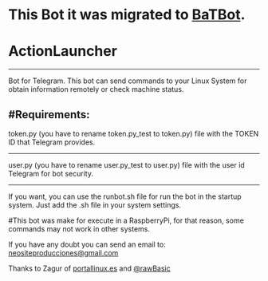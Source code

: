 # This Bot it was migrated to [BaTBot](https://github.com/neoranger/BaTbot).

# ActionLauncher
---
Bot for Telegram. This bot can send commands to your Linux System for 
obtain information remotely or check machine status.

#Requirements:
---
token.py (you have to rename token.py_test to token.py) file with the TOKEN ID that Telegram provides.
***
user.py (you have to rename user.py_test to user.py) file with the user id Telegram for bot security.
***

If you want, you can use the runbot.sh file for run the bot in the startup system. Just add the .sh file in your system settings.

#This bot was make for execute in a RaspberryPi, for that reason, some commands may not work in other systems.


If you have any doubt you can send an email to:
neositeproducciones@gmail.com

Thanks to Zagur of [portallinux.es](portallinux.es) and [@rawBasic](https://t.me/rawbasic "rawbasic")
